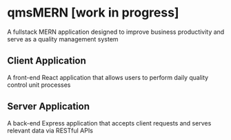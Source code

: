 
# qmsMERN [work in progress]

A fullstack MERN application designed to improve business productivity and serve as a quality management system


## Client Application

A front-end React application that allows users to perform daily quality control unit processes


## Server Application

A back-end Express application that accepts client requests and serves relevant data via RESTful APIs
